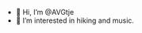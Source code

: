 - 👋 Hi, I’m @AVGtje
- 👀 I’m interested in hiking and music.

<!---
AVGtje/AVGtje is a ✨ special ✨ repository because its `README.md` (this file) appears on your GitHub profile.
You can click the Preview link to take a look at your changes.
--->
